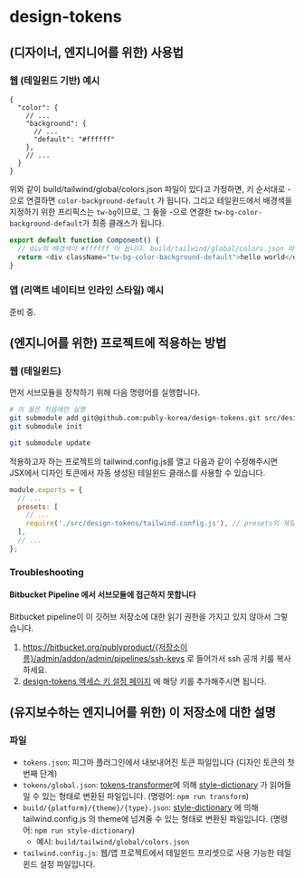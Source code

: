 # design-tokens

## (디자이너, 엔지니어를 위한) 사용법

### 웹 (테일윈드 기반) 예시

```jsonc
{
  "color": {
    // ...
    "background": {
      // ...
      "default": "#ffffff"
    },
    // ...
  }
}
```

위와 같이 build/tailwind/global/colors.json 파일이 있다고 가정하면, 키 순서대로 -으로 연결하면 `color-background-default` 가 됩니다. 그리고 테일윈드에서 배경색을 지정하기 위한 프리픽스는 `tw-bg`이므로, 그 둘을 -으로 연결한 `tw-bg-color-background-default`가 최종 클래스가 됩니다.

```typescript
export default function Component() {
  // div의 배경색이 #ffffff 이 됩니다. build/tailwind/global/colors.json 파일을 참조하세요.
  return <div className="tw-bg-color-background-default">hello world</div>
}
```

### 앱 (리액트 네이티브 인라인 스타일) 예시

준비 중.

## (엔지니어를 위한) 프로젝트에 적용하는 방법

### 웹 (테일윈드)

먼저 서브모듈을 장착하기 위해 다음 명령어를 실행합니다.

```sh
# 이 둘은 처음에만 실행
git submodule add git@github.com:publy-korea/design-tokens.git src/design-tokens
git submodule init

git submodule update
```

적용하고자 하는 프로젝트의 tailwind.config.js를 열고 다음과 같이 수정해주시면 JSX에서 디자인 토큰에서 자동 생성된 테일윈드 클래스를 사용할 수 있습니다.

```javascript
module.exports = {
  // ...
  presets: [
    // ...
    require('./src/design-tokens/tailwind.config.js'), // presets의 제일 마지막에 추가해야 우선 적용됩니다.
  ],
  // ...
};
```

### Troubleshooting

#### Bitbucket Pipeline 에서 서브모듈에 접근하지 못합니다

Bitbucket pipeline이 이 깃허브 저장소에 대한 읽기 권한을 가지고 있지 않아서 그렇습니다. 

1. https://bitbucket.org/publyproduct/{저장소이름}/admin/addon/admin/pipelines/ssh-keys 로 들어가서 ssh 공개 키를 복사하세요.
2. [design-tokens 액세스 키 설정 페이지](https://bitbucket.org/publyproduct/design-tokens/admin/access-keys/) 에 해당 키를 추가해주시면 됩니다.

## (유지보수하는 엔지니어를 위한) 이 저장소에 대한 설명

### 파일

* `tokens.json`: 피그마 플러그인에서 내보내어진 토큰 파일입니다 (디자인 토큰의 첫번째 단계)
* `tokens/global.json`: [tokens-transformer](https://www.npmjs.com/package/token-transformer)에 의해 [style-dictionary](https://www.npmjs.com/package/style-dictionary) 가 읽어들일 수 있는 형태로 변환된 파일입니다. (명령어: `npm run transform`)
* `build/{platform}/{theme}/{type}.json`: [style-dictionary](https://www.npmjs.com/package/style-dictionary) 에 의해 tailwind.config.js 의 theme에 넘겨줄 수 있는 형태로 변환된 파일입니다. (명령어: `npm run style-dictionary`)
  * 예시: `build/tailwind/global/colors.json`
* `tailwind.config.js`: 웹/앱 프로젝트에서 테일윈드 프리셋으로 사용 가능한 테일윈드 설정 파일입니다.

